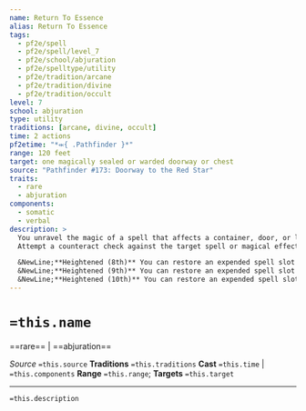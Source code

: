 ```yaml
---
name: Return To Essence
alias: Return To Essence
tags:
  - pf2e/spell
  - pf2e/spell/level_7
  - pf2e/school/abjuration
  - pf2e/spelltype/utility
  - pf2e/tradition/arcane
  - pf2e/tradition/divine
  - pf2e/tradition/occult
level: 7
school: abjuration
type: utility
traditions: [arcane, divine, occult]
time: 2 actions
pf2etime: "*⬺{ .Pathfinder }*"
range: 120 feet
target: one magically sealed or warded doorway or chest
source: "Pathfinder #173: Doorway to the Red Star"
traits:
  - rare
  - abjuration
components:
  - somatic
  - verbal
description: >
  You unravel the magic of a spell that affects a container, door, or lock, converting it into energy you can repurpose to power your own spells.
  Attempt a counteract check against the target spell or magical effect that wards or seals a doorway or chest, such as [[Lock]], or against a spell or effect that deals damage or delivers secondary effects when it's opened, such as [[Glyph of Warding]]. If you succeed, you recover its energy, restoring one of your expended spell slots of 3rd level or lower.

  &NewLine;**Heightened (8th)** You can restore an expended spell slot of 4th level or lower.
  &NewLine;**Heightened (9th)** You can restore an expended spell slot of 5th level or lower.
  &NewLine;**Heightened (10th)** You can restore an expended spell slot of 6th level or lower.
---
```

# `=this.name`
==rare== | ==abjuration==

*Source* `=this.source`
**Traditions** `=this.traditions`
**Cast** `=this.time` | `=this.components`
**Range** `=this.range`; **Targets** `=this.target`

***
`=this.description`
